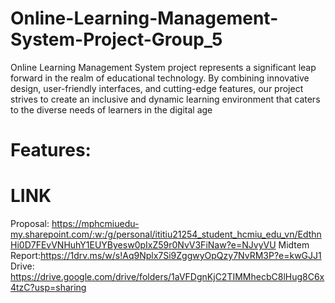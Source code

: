 # Online-Learning-Management-System-Project-Group_5
Online Learning Management System project represents a significant leap forward in the realm of educational technology. By combining innovative design, user-friendly interfaces, and cutting-edge features, our project strives to create an inclusive and dynamic learning environment that caters to the diverse needs of learners in the digital age
 # Features:
 # LINK
Proposal: https://mphcmiuedu-my.sharepoint.com/:w:/g/personal/ititiu21254_student_hcmiu_edu_vn/EdthnHi0D7FEvVNHuhY1EUYByesw0pIxZ59r0NvV3FiNaw?e=NJvyVU
Midtem Report:https://1drv.ms/w/s!Aq9Nplx7Si9ZggwyOpQzy7NvRM3P?e=kwGJJ1                                   
Drive: https://drive.google.com/drive/folders/1aVFDgnKjC2TIMMhecbC8lHug8C6x4tzC?usp=sharing
